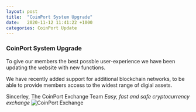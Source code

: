 ```yaml
---
layout: post
title:  "CoinPort System Upgrade"
date:   2020-11-12 11:41:22 +1000
categories: CoinPort Update
---
```



### CoinPort System Upgrade

To give our members the best possble user-experience we have been updating the website with new functions.

We have recently added support for additional blockchain networks, to be able to provide members access to the widest range of digial assets.

Sincerley,
The CoinPort Exchange Team
*Easy, fast and safe cryptocurrency exchange*
![CoinPort Exchange](image/coinport.png)
